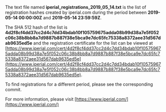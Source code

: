 The text file named **iperial_registrations_2019_05_14.txt** is the list of registration hashes created by iperial.com during the period between **2019-05-14 00:00:00Z** and **2019-05-14 23:59:59Z**.

The SHA 512 hash of the list is **4d2f8cf4dd37cc2d4c7dd34bdab10f105759675adda08b99d38a7e5f052c06c38b8bb8a7d9887b887f38e5bca9e7dc65fc75338a8372aee31d567dab9635ed5e** and the registration certificate for the list can be viewed at [https://www.iperial.com/cert/4d2f8cf4dd37cc2d4c7dd34bdab10f105759675adda08b99d38a7e5f052c06c38b8bb8a7d9887b887f38e5bca9e7dc65fc75338a8372aee31d567dab9635ed5e](https://www.iperial.com/cert/4d2f8cf4dd37cc2d4c7dd34bdab10f105759675adda08b99d38a7e5f052c06c38b8bb8a7d9887b887f38e5bca9e7dc65fc75338a8372aee31d567dab9635ed5e).

To find registrations for a different period, please see the corresponding commit.

For more information, please visit [https://www.iperial.com/](https://www.iperial.com/)
